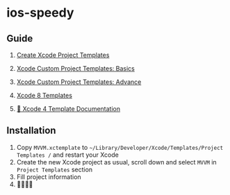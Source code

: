 # ios-speedy

## Guide
1. [Create Xcode Project Templates](https://github.com/NSBoilerplate/Xcode-Project-Templates/wiki/Creating-Xcode-4.x-Project-Templates)

2. [Xcode Custom Project Templates: Basics](https://blog.showoff.ie/xcode-custom-project-templates-basics-1e0f1f673a7f)

3. [Xcode Custom Project Templates: Advance](https://blog.showoff.ie/xcode-custom-project-templates-advance-5ac92a0f4672)

4. [Xcode 8 Templates](http://samwize.com/2017/05/12/xcode-8-file-templates/)

5. [🔖 Xcode 4 Template Documentation](http://files.cnblogs.com/files/dongzee/Documentation.pdf)

## Installation

1. Copy `MVVM.xctemplate` to `~/Library/Developer/Xcode/Templates/Project Templates /` and restart your Xcode
2. Create the new Xcode project as usual, scroll down and select `MVVM` in `Project Templates` section
3. Fill project information
4. 👩‍💻👩‍💻

